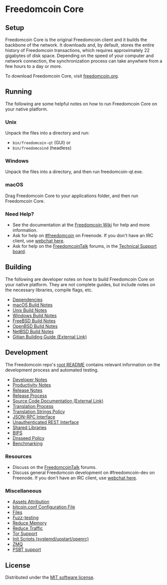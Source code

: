 Freedomcoin Core
=============

Setup
---------------------
Freedomcoin Core is the original Freedomcoin client and it builds the backbone of the network. It downloads and, by default, stores the entire history of Freedomcoin transactions, which requires approximately 22 gigabytes of disk space. Depending on the speed of your computer and network connection, the synchronization process can take anywhere from a few hours to a day or more.

To download Freedomcoin Core, visit [freedomcoin.org](https://freedomcoin.org/).

Running
---------------------
The following are some helpful notes on how to run Freedomcoin Core on your native platform.

### Unix

Unpack the files into a directory and run:

- `bin/freedomcoin-qt` (GUI) or
- `bin/freedomcoind` (headless)

### Windows

Unpack the files into a directory, and then run freedomcoin-qt.exe.

### macOS

Drag Freedomcoin Core to your applications folder, and then run Freedomcoin Core.

### Need Help?

* See the documentation at the [Freedomcoin Wiki](https://freedomcoin.info/) for help and more information.
* Ask for help on [#freedomcoin](https://webchat.freenode.net/#freedomcoin) on Freenode. If you don't have an IRC client, use [webchat here](https://webchat.freenode.net/#freedomcoin).
* Ask for help on the [FreedomcoinTalk](https://freedomcointalk.io/) forums, in the [Technical Support board](https://freedomcointalk.io/c/technical-support).

Building
---------------------
The following are developer notes on how to build Freedomcoin Core on your native platform. They are not complete guides, but include notes on the necessary libraries, compile flags, etc.

- [Dependencies](dependencies.md)
- [macOS Build Notes](build-osx.md)
- [Unix Build Notes](build-unix.md)
- [Windows Build Notes](build-windows.md)
- [FreeBSD Build Notes](build-freebsd.md)
- [OpenBSD Build Notes](build-openbsd.md)
- [NetBSD Build Notes](build-netbsd.md)
- [Gitian Building Guide (External Link)](https://github.com/bitcoin-core/docs/blob/master/gitian-building.md)

Development
---------------------
The Freedomcoin repo's [root README](/README.md) contains relevant information on the development process and automated testing.

- [Developer Notes](developer-notes.md)
- [Productivity Notes](productivity.md)
- [Release Notes](release-notes.md)
- [Release Process](release-process.md)
- [Source Code Documentation (External Link)](https://doxygen.bitcoincore.org/)
- [Translation Process](translation_process.md)
- [Translation Strings Policy](translation_strings_policy.md)
- [JSON-RPC Interface](JSON-RPC-interface.md)
- [Unauthenticated REST Interface](REST-interface.md)
- [Shared Libraries](shared-libraries.md)
- [BIPS](bips.md)
- [Dnsseed Policy](dnsseed-policy.md)
- [Benchmarking](benchmarking.md)

### Resources
* Discuss on the [FreedomcoinTalk](https://freedomcointalk.io/) forums.
* Discuss general Freedomcoin development on #freedomcoin-dev on Freenode. If you don't have an IRC client, use [webchat here](https://webchat.freenode.net/#freedomcoin-dev).

### Miscellaneous
- [Assets Attribution](assets-attribution.md)
- [bitcoin.conf Configuration File](bitcoin-conf.md)
- [Files](files.md)
- [Fuzz-testing](fuzzing.md)
- [Reduce Memory](reduce-memory.md)
- [Reduce Traffic](reduce-traffic.md)
- [Tor Support](tor.md)
- [Init Scripts (systemd/upstart/openrc)](init.md)
- [ZMQ](zmq.md)
- [PSBT support](psbt.md)

License
---------------------
Distributed under the [MIT software license](/COPYING).
